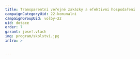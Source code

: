 ```yaml
---
title: Transparentní veřejné zakázky a efektivní hospodaření
campaignCategoryUid: 22-komunalni
campaignGroupUid: volby-22
uid: dotace
order: 7
garant: josef.vlach
img: program/skolstvi.jpg
intro: >
  

---
```


